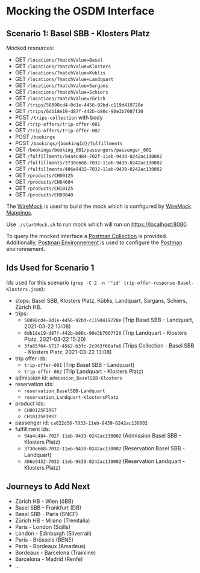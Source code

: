 # Mocking the OSDM Interface

## Scenario 1: Basel SBB - Klosters Platz

Mocked resources:

- GET `/locations/?matchValue=Basel`
- GET `/locations/?matchValue=Klosters`
- GET `/locations/?matchValue=Küblis`
- GET `/locations/?matchValue=Landquart`
- GET `/locations/?matchValue=Sargans`
- GET `/locations/?matchValue=Schiers`
- GET `/locations/?matchValue=Zürich`
- GET `/trips/50898cd4-0d1e-4456-92bd-c119d419728e`
- GET `/trips/6db18e19-d87f-442b-b80c-90e3b7007f20`
- POST `/trips-collection` with body
- GET `/trip-offers/trip-offer-001`
- GET `/trip-offers/trip-offer-002`
- POST `/bookings`
- POST `/bookings/{bookingId}/fulfillments`
- GET `/bookings/booking_001/passengers/passenger_001`
- GET `/fulfillments/94a4c484-702f-11eb-9439-0242ac130002`
- GET `/fulfillments/3730e668-7032-11eb-9439-0242ac130002`
- GET `/fulfillments/406e9432-7032-11eb-9439-0242ac130002`
- GET `/products/CH00125`
- GET `/products/CH04004`
- GET `/products/CH10125`
- GET `/products/CH80040`

The [WireMock](https://wiremock.org) is used to build the mock which is configured
by [WireMock Mappings](./mappings/sale-core-mappings.json).

Use `./startMock.sh` to run mock which will run on [https://localhost:8080](https://localhost:8080).

To query the mocked interface a [Postman Collection](OSDM-API.postman_collection.json) is
provided. Additionally, [Postman Environnement](OSDM-API.postman_collection.json) is used to
configure the [Postman](https://www.postman.com) environnement.

## Ids Used for Scenario 1

Ids used for this scenario (`grep -C 2 -n '"id' trip-offer-response-Basel-Klosters.json`):

- stops: Basel SBB, Klosters Platz, Küblis, Landquart, Sargans, Schiers, Zürich HB.
- trips:
  - `50898cd4-0d1e-4456-92bd-c119d419728e` (Trip Basel SBB - Landquart, 2021-03-22 13:08)
  - `6db18e19-d87f-442b-b80c-90e3b7007f20` (Trip Landquart - Klosters Platz, 2021-03-22 15:20)
  - `3fa85f64-5717-4562-b3fc-2c963f66afa6` (Trips Collection - Basel SBB - Klosters Platz, 2021-03-22 13:08)
- trip offer ids: 
  - `trip-offer-001` (Trip Basel SBB - Landquart)
  - `trip-offer-002` (Trip Landquart - Klosters Platz)
- admission id: `admission_BaselSBB-Klosters`
- reservation ids:
  - `reservation_BaselSBB-Landquart`
  - `reservation_Landquart-KlostersPlatz`
- product ids:
  - `CH00125FIRST`
  - `CH10125FIRST`
- passenger id: `ca622d56-7033-11eb-9439-0242ac130002`
- fulfillment ids:
  - `94a4c484-702f-11eb-9439-0242ac130002` (Admission Basel SBB - Klosters Platz)
  - `3730e668-7032-11eb-9439-0242ac130002` (Reservation Basel SBB - Landquart)
  - `406e9432-7032-11eb-9439-0242ac130002` (Reservation Landquart - Klosters Platz)

## Journeys to Add Next

- Zürich HB - Wien (öBB)
- Basel SBB - Frankfurt (DB)
- Basel SBB - Paris (SNCF)
- Zürich HB - Milano (Trenitalia)
- Paris - London (Sqills)
- London - Edinburgh (Silverrail)
- Paris - Brüssels (BENE)
- Paris - Bordeaux (Amadeus)
- Bordeaux - Barcelona (Trainline)
- Barcelona - Madrid (Renfe)
- ...
